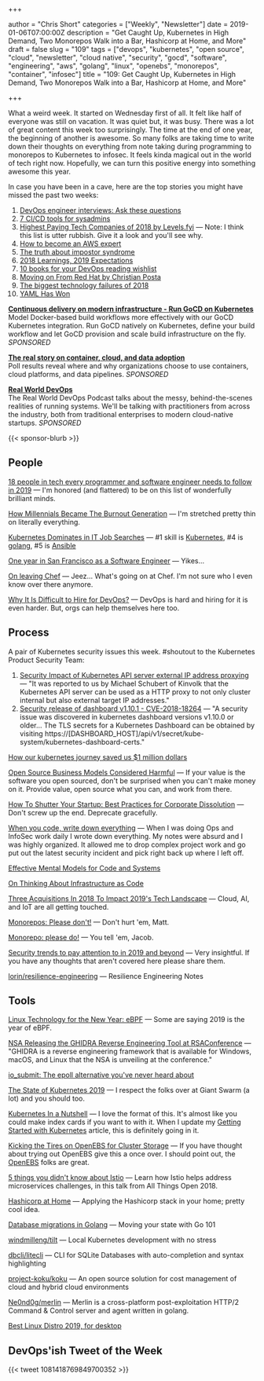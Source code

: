 +++

author = "Chris Short"
categories = ["Weekly", "Newsletter"]
date = 2019-01-06T07:00:00Z
description = "Get Caught Up, Kubernetes in High Demand, Two Monorepos Walk into a Bar, Hashicorp at Home, and More"
draft = false
slug = "109"
tags = ["devops", "kubernetes", "open source", "cloud", "newsletter", "cloud native", "security", "gocd", "software", "engineering", "aws", "golang", "linux", "openebs", "monorepos", "container", "infosec"]
title = "109: Get Caught Up, Kubernetes in High Demand, Two Monorepos Walk into a Bar, Hashicorp at Home, and More"

+++

What a weird week. It started on Wednesday first of all. It felt like half of everyone was still on vacation. It was quiet but, it was busy. There was a lot of great content this week too surprisingly. The time at the end of one year, the beginning of another is awesome. So many folks are taking time to write down their thoughts on everything from note taking during programming to monorepos to Kubernetes to infosec. It feels kinda magical out in the world of tech right now. Hopefully, we can turn this positive energy into something awesome this year.

In case you have been in a cave, here are the top stories you might have missed the past two weeks:

1. [DevOps engineer interviews: Ask these questions](https://enterprisersproject.com/article/2018/12/hiring-devops-engineer-ask-these-questions)
2. [7 CI/CD tools for sysadmins](https://opensource.com/article/18/12/cicd-tools-sysadmins)
3. [Highest Paying Tech Companies of 2018 by Levels.fyi](https://www.levels.fyi/2018/) — Note: I think this list is utter rubbish. Give it a look and you'll see why.
4. [How to become an AWS expert](https://aws.amazon.com/blogs/aws/how-to-become-an-aws-expert/)
5. [The truth about impostor syndrome](https://dev.to/kelly/the-truth-about-impostor-syndrome-165h)
6. [2018 Learnings, 2019 Expectations](https://chrisshort.net/2018-learnings-2019-expectations/)
7. [10 books for your DevOps reading wishlist](https://opensource.com/article/18/12/devops-wishlist)
8. [Moving on From Red Hat by Christian Posta](http://blog.christianposta.com/moving-on-from-red-hat/)
9. [The biggest technology failures of 2018](https://www.technologyreview.com/s/612646/the-biggest-technology-failures-of-2018/)
10. [YAML Has Won](https://medium.com/@robmuh/yaml-has-won-ba5dae37e740)

[**Continuous delivery on modern infrastructure - Run GoCD on Kubernetes**](https://www.gocd.org/kubernetes)  
Model Docker-based build workflows more effectively with our GoCD Kubernetes integration. Run GoCD natively on Kubernetes, define your build workflow and let GoCD provision and scale build infrastructure on the fly. *SPONSORED*

[**The real story on container, cloud, and data adoption**](https://www.oreilly.com/pub/cpc/175842)  
Poll results reveal where and why organizations choose to use containers, cloud platforms, and data pipelines. *SPONSORED*

[**Real World DevOps**](https://www.realworlddevops.com/)  
The Real World DevOps Podcast talks about the messy, behind-the-scenes realities of running systems. We'll be talking with practitioners from across the industry, both from traditional enterprises to modern cloud-native startups. *SPONSORED*

{{< sponsor-blurb >}}

## People

[18 people in tech every programmer and software engineer needs to follow in 2019](https://hub.packtpub.com/18-people-in-tech-every-programmer-and-software-engineer-needs-to-follow-in-2019/) — I'm honored (and flattered) to be on this list of wonderfully brilliant minds.

[How Millennials Became The Burnout Generation](https://www.buzzfeednews.com/article/annehelenpetersen/millennials-burnout-generation-debt-work) — I'm stretched pretty thin on literally everything.

[Kubernetes Dominates in IT Job Searches](https://www.sdxcentral.com/articles/news/kubernetes-dominates-in-it-job-searches/2019/01/) — #1 skill is [Kubernetes](https://kubernetes.io), #4 is [golang](https://golang.org/), #5 is [Ansible](https://www.ansible.com/)

[One year in San Francisco as a Software Engineer](https://evertpot.com/a-look-back-at-sf/) — Yikes...

[On leaving Chef](https://www.juliandunn.net/2019/01/04/on-leaving-chef/) — Jeez... What's going on at Chef. I'm not sure who I even know over there anymore.

[Why It Is Difficult to Hire for DevOps?](https://thenewstack.io/why-it-is-difficult-to-hire-for-devops/) — DevOps is hard and hiring for it is even harder. But, orgs can help themselves here too.

## Process

A pair of Kubernetes security issues this week. #shoutout to the Kubernetes Product Security Team:

1. [Security Impact of Kubernetes API server external IP address proxying](https://discuss.kubernetes.io/t/security-impact-of-kubernetes-api-server-external-ip-address-proxying/4072) — "It was reported to us by Michael Schubert of Kinvolk that the Kubernetes API server can be used as a HTTP proxy to not only cluster internal but also external target IP addresses."
2. [Security release of dashboard v1.10.1 - CVE-2018-18264](https://discuss.kubernetes.io/t/security-release-of-dashboard-v1-10-1-cve-2018-18264/4069) — "A security issue was discovered in kubernetes dashboard versions v1.10.0 or older... The TLS secrets for a Kubernetes Dashboard can be obtained by visiting https://[DASHBOARD_HOST]/api/v1/secret/kube-system/kubernetes-dashboard-certs."

[How our kubernetes journey saved us $1 million dollars](https://hackernoon.com/how-our-kubernetes-journey-saved-us-1-million-dollars-cede771f1f2b)

[Open Source Business Models Considered Harmful](https://medium.com/@johnmark/open-source-business-models-considered-harmful-2e697256b1e3) — If your value is the software you open sourced, don't be surprised when you can't make money on it. Provide value, open source what you can, and work from there.

[How To Shutter Your Startup: Best Practices for Corporate Dissolution](https://www.techstars.com/content/accelerators/shutter-startup-best-practices-corporate-dissolution/) — Don't screw up the end. Deprecate gracefully.

[When you code, write down everything](https://swizec.com/blog/write-down-everything/swizec/8851) — When I was doing Ops and InfoSec work daily I wrote down everything. My notes were absurd and I was highly organized. It allowed me to drop complex project work and go put out the latest security incident and pick right back up where I left off.

[Effective Mental Models for Code and Systems](https://medium.com/@copyconstruct/effective-mental-models-for-code-and-systems-7c55918f1b3e)

[On Thinking About Infrastructure as Code](https://blog.scottlowe.org/2018/12/31/on-thinking-about-infrastructure-as-code/)

[Three Acquisitions In 2018 To Impact 2019's Tech Landscape](https://www.forbes.com/sites/cognitiveworld/2018/12/30/three-acquisitions-in-2018-to-impact-2019s-tech-landscape/#49ab698d353e) — Cloud, AI, and IoT are all getting touched.

[Monorepos: Please don't!](https://medium.com/@mattklein123/monorepos-please-dont-e9a279be011b) — Don't hurt 'em, Matt.

[Monorepo: please do!](https://medium.com/@adamhjk/monorepo-please-do-3657e08a4b70) — You tell 'em, Jacob.

[Security trends to pay attention to in 2019 and beyond](https://cloud.google.com/blog/products/identity-security/security-trends-to-pay-attention-to-in-2019-and-beyond) — Very insightful. If you have any thoughts that aren't covered here please share them.

[lorin/resilience-engineering](https://github.com/lorin/resilience-engineering) — Resilience Engineering Notes

## Tools

[Linux Technology for the New Year: eBPF](https://thenewstack.io/linux-technology-for-the-new-year-ebpf/) — Some are saying 2019 is the year of eBPF.

[NSA Releasing the GHIDRA Reverse Engineering Tool at RSAConference](https://www.bleepingcomputer.com/news/security/nsa-releasing-the-ghidra-reverse-engineering-tool-at-rsaconference/) — "GHIDRA is a reverse engineering framework that is available for Windows, macOS, and Linux that the NSA is unveiling at the conference."

[io_submit: The epoll alternative you've never heard about](https://blog.cloudflare.com/io_submit-the-epoll-alternative-youve-never-heard-about/)

[The State of Kubernetes 2019](https://blog.giantswarm.io/the-state-of-kubernetes-2019/) — I respect the folks over at Giant Swarm (a lot) and you should too.

[Kubernetes In a Nutshell](https://enqueuezero.com/kubernetes-in-a-nutshell.html) — I love the format of this. It's almost like you could make index cards if you want to with it. When I update my [Getting Started with Kubernetes](https://chrisshort.net/kubernetes-getting-started/) article, this is definitely going in it.

[Kicking the Tires on OpenEBS for Cluster Storage](https://vadosware.io/post/kicking-the-tires-on-openebs-for-cluster-storage/) — If you have thought about trying out OpenEBS give this a once over. I should point out, the [OpenEBS](https://www.openebs.io/) folks are great.

[5 things you didn't know about Istio](https://opensource.com/article/18/12/you-didnt-know-about-istio) — Learn how Istio helps address microservices challenges, in this talk from All Things Open 2018.

[Hashicorp at Home](https://www.mockingbirdconsulting.co.uk/blog/2019-01-05-hashicorp-at-home/) — Applying the Hashicorp stack in your home; pretty cool idea.

[Database migrations in Golang](https://lanre.wtf/blog/2019/01/02/database-migration-golang/) — Moving your state with Go 101

[windmilleng/tilt](https://github.com/windmilleng/tilt) — Local Kubernetes development with no stress

[dbcli/litecli](https://github.com/dbcli/litecli) — CLI for SQLite Databases with auto-completion and syntax highlighting

[project-koku/koku](https://github.com/project-koku/koku) — An open source solution for cost management of cloud and hybrid cloud environments

[Ne0nd0g/merlin](https://github.com/Ne0nd0g/merlin) — Merlin is a cross-platform post-exploitation HTTP/2 Command & Control server and agent written in golang.

[Best Linux Distro 2019, for desktop](https://haydenjames.io/best-linux-distro/)

## DevOps'ish Tweet of the Week

{{< tweet 1081418769849700352 >}}
